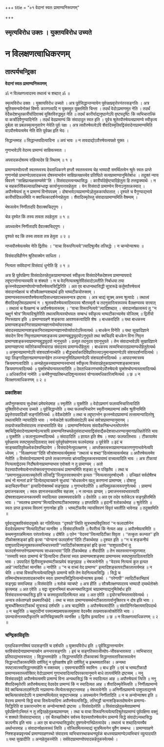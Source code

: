 +++
title = "०१ वेदानां स्वतः प्रामाण्यनिरूपणम्"

+++


## स्मृत्यविरोध उक्तः । युक्तयविरोध उच्यते

# **न विलक्षणत्वाधिकरणम्**

 

## **तात्पर्यचन्द्रिका**

 

**वेदानां स्वतः प्रामाण्यनिरूपणम्**

ॐ न विलक्षणत्वादस्य तथात्वं च शब्दात् ॐ ॥

स्मृत्यविरोध उक्तः । युक्तयविरोध उच्यते । अत्र पूर्वसिद्धान्तन्यायेन पूर्वपक्षप्रवृत्तेरनंतरसङ्गतिः । अत्र श्रुतिसमन्वयेनोक्तं विष्णोः कारणत्वादि न युक्तमुत युक्तमिति चिन्ता । तदर्थं वेदोऽप्रमाणमुत नेति । तदर्थं वेदैकदेशभूतकारीर्यादिवाक्यं युक्तिविरुद्धमुत नेति ॥ तदर्थं कारीर्याद्यनुष्ठानेऽपि वृष्ट्यदृष्टिः किं व्यभिचारात्किं वा कर्त्रादिवैगुण्यादिनेति । तदर्थं वेदप्रामाण्यं किं संवादादुत स्वत इति । पूर्वत्र श्रुतेरपौरुषेयत्वप्रामाण्ये स्वीकृत्य दुर्बला सा प्रबलस्मृत्यनुसारेण नेयेति पूर्वः पक्षः । अत्र त्वपौरुषेयत्वेऽपि शैवादिस्मृतिवद्विसंवादेनाप्रामाण्यमिति वाऽपौरुषेयत्वमेव नेति वेति पूर्वपक्ष इति भेदः ।

सिद्धान्तमाह ॥ सिद्धान्तयदित्यादिना ॥ अयं भावः ॥ न तावदाद्योऽपौरुषेयत्वपक्षो युक्तः ।

गुणाभावेऽपि वेदस्य प्रामाण्यं साक्षिवत्स्वतः ।

अपवादकदोषस्य राहित्यादेव हि स्थितम् ॥ १ ॥

प्रामाण्यस्योत्पत्तौ स्वतस्त्वस्य देवताधिकरणे ज्ञप्तौ स्वतस्त्वस्य चेह भाष्यादौ समर्थितत्वेन श्रुतेः स्वतः प्राप्ते गुणानपेक्षे प्रामाण्येऽपवादकस्य दोषस्याभावेन साक्षिप्रत्यक्षस्येव प्रतिष्ठिते सत्यप्रामाण्यानुमितेर्बाधः । तदुक्तं न्याय विवरणे ‘‘साक्षिप्रत्यक्षसाम्यमेवे’’ति । विसंवादस्त्वन्यथासिद्धः । कारीर्यादेर्वृष्ट्यादिहेतुता हि तत्तद्वाक्यार्थः । न च सहकारिवैकल्यात्प्रतिबन्धाद्वा कार्यानुत्पत्तावहेतुता । येन विसंवादो प्रामाण्येन विनाऽनुपपन्नःस्यात् । अपौरुषेयत्वं तु न प्रामाण्यं विनोपपन्नम् । दोषाभावेऽप्यप्रामाण्येऽहेतुककार्यापातात् । दृश्यते च वैगुण्याद्यभावे कारीर्यादिफलमिति न क्वाचित्कादर्शनेनाहेतुता । शैवादिस्मृतेस्तु संवादात्प्रामाण्यमिति वैषम्यम् ।

भेषजत्वेन निर्णीतादपि दैवात्क्वचिद्गुणः ।

चेन्न दृश्येत किं तस्य तावता तदहेतुता ॥ १ ॥

अपथ्यत्वेन निर्णीतादपि दैवात्क्वचिद्गुणः ।

दृश्यते वद किं तस्य तावता तत्र हेतुता ॥ २ ॥

नाप्यपौरुषेयत्वमेव नेति द्वितीयः । ‘‘वाचा विरूपनित्यये’’त्यादिश्रुत्यैव तत्सिद्धेः । न चान्योन्याश्रयः ॥

विसंवादविहीनेन श्रुतिवाक्येन साधिता ।

नित्यता सर्ववेदानां विसंवादं धुनोति हि ॥ १ ॥

अत्र हि पूर्वपक्षिणा विसंवादेतरहेतुकाप्रामाण्याभावं स्वीकृत्य विसंवादेनैकदेशस्य प्रामाण्यापवादे तद्दृष्टान्तेनान्यस्यापि स शंक्यते । न च वेदनित्यत्वश्रुतेर्विसंवादोऽस्तीति निर्बाधया तया कृत्स्नवेदप्रामाण्योपयोग्यपौरुषेयत्वसिद्धिरिति । अत एव बाधान्यथासिद्धी सूत्रारूढे कर्तुमपौरुषेयत्वं संवादानपेक्षत्वं च सौत्रवैलक्षण्यशब्दार्थ इति भाष्यटीकयोरुक्तम् । प्रामाण्यस्वतस्त्वापौरुषेयत्वादिसाधनप्रपञ्चस्त्वन्यत्र द्रष्टव्यः । अत्र चाद्यं सूत्रम् अस्य श्रुत्यादेः । तथात्वं शैवादिस्मृतिवदप्रामाण्यं न । श्रुतावपौरुषेयत्वादिरूपस्य श्रौतस्मृतौ च तदनुसारित्वरूपस्य वैलक्षण्यस्य सत्त्वात् । तथात्वं च वैलक्षण्यं च अपौरुषेयत्वरूपम् । ‘‘वाचा विरूपनित्यये’’त्यादिशब्दात् । संवादानपेक्षत्वरूपं तु ‘‘न चक्षुर्न श्रोत्र’’मित्यादिश्रुतेरिति तथात्वमित्यस्योभयतः सम्बन्धं स्वीकृत्य भाष्यटीकाभ्यामेव योजितम् ॥ द्वितीयो निरस्तप्राय इति ॥ प्रामाण्याग्रहणे शङ्काया आवश्यकत्वादिति शेषः ॥ बाधकवदिति ॥ यथा बाधकस्य प्रामाण्यशङ्कानिरासाप्रामाण्यज्ञानयोर्व्यापारस्तथा संवादस्याप्रामाण्यशङ्कानिरासप्रामाण्यज्ञानयोर्व्यापारोऽस्त्वित्यर्थः ॥ बाधकेन विनेति ॥ यथा सुखादिज्ञाने संवादेन विना निवृत्ताप्रामाण्यशङ्कस्य प्रामाण्यबुद्ध्युदयोऽनुभूयते तथा क्वचिदपि बाधकेन विना निवृत्त प्रामाण्यशङ्कस्याप्रामाण्यबुद्ध्युदयो नानुभूयते । प्रत्युत तदनुदय एवानुभूयते । तेन संवादाभावेऽपि सुखादिज्ञाने प्रामाण्यज्ञप्त्या व्यतिरेकव्यभिचारान्न संवादस्य प्रामाण्यधीहेतुता । बाधकस्य त्वव्यभिचारादप्रामाण्यधीहेतुतेत्यर्थः ॥ अनुमानप्रामाण्येऽपि संशयदर्शनाच्चेति ॥ बौद्धचार्वाकादिविप्रतिपत्त्याऽनुमानप्रामाण्येऽपि संशयदर्शनादित्यर्थः । यद्वा लिङ्गादिज्ञानप्रामाण्यसन्देहेन तज्जन्यानुमितिप्रामाण्येऽपि संशयदर्शनादित्यर्थः ॥ आपादनमात्रस्य क्रियमाणत्वादिति ॥ अन्यहेतुकस्याप्रामाण्यस्याभावं स्वीकृत्य विसंवादहेतुकाप्रामाण्यशङ्कामात्रस्य क्रियमाणत्वादित्यर्थः ॥ युक्तेश्चोपन्यस्तत्वादिति ॥ देवताधिकरणभाष्येऽपौरुषेयत्वे युक्तेश्चोपन्यस्तत्वादित्यर्थः ॥ अधिकारित्वं नामेति ॥ कर्मवैगुण्यप्रतिबन्धादिशून्यत्वरूपं योग्यत्वमधिकारित्वमित्यर्थः ॥ छ ॥ न विलक्षणत्वाधिकरणम् ॥ २ ॥

### **प्रकाशिका**

अपौनुरुक्त्याय सुधोक्तं प्रमेयभेदमाह ॥ स्मृतीति ॥ युक्तीति ॥ वेदोऽप्रमाणं फलव्यभिचारित्वादिति युक्तिविरोधाभाव उच्यते ॥ पूर्वसिद्धान्तेति ॥ यथा फलव्यभिचारेण स्मृतीनामप्रामाण्यं तथैव श्रुतीनामिति प्रवृत्तेरापवादिकी सङ्गतिरित्यर्थः ॥ वेदैकदेशेति ॥ तथा च तद्दृष्टान्तेन कृत्स्नवेदाप्रामाण्यं तत्सामान्यादितरेषु तथात्वमिति न्यायादिति भावः । नन्वेकदेशे फलविसंवादेऽपि कथं सर्वत्राप्रामाण्यानुमानम् । तत्प्रयोजकविसंवादस्य तत्राभावादिति चेन्न । प्रामाण्यनिर्णयस्य संवादैकनिबन्धनत्वोपगमेन क्वचिद्विसंवादेनाप्रामाण्येऽन्यत्रापि प्रामाण्यनिश्चयहेतुसंवादाभावाद्विसंवाद्यैकदेशसाधारण्यानुमानाप्रतिहतेरिति भावः ॥ युक्तीति ॥ फलानुपलम्भादित्यर्थः ॥ संवादादिति ॥ ज्ञायत इति शेषः । स्पष्टः फलफलिभावः । टीकायामेव पूर्वपक्षस्य स्पष्टमुपपादितत्वात् स्वयं पूर्वपूर्वपक्षेणास्य फलभेदमाह ॥ पूर्वत्रेति ॥ इदं च साङ्ख्यादिपूर्वपक्ष्येकदेश्यभिप्रायेण । विसंवादेनेत्युपलक्षणम् । आप्तोक्तत्वरूपप्रामाण्यकारणगुणाभावेनेत्यपि ध्येयम् । ‘‘विलक्षणत्वा’’दिति सौत्रांशव्यावर्त्यमुक्त्वा ‘‘तथात्वं च शब्दा’’दित्यंशव्यावर्त्यमाह ॥ अपौरुषेयत्वमेव नेतीति ॥ विसंवादेनाप्रामाण्ये प्राप्ते तत्कारणतया भ्रांत्यादिमूलकत्वस्यावश्यं वाच्यत्वादिति भावः । अत्र टीकायां नित्यत्वाद्वेदस्य निर्दोषत्वेनाप्रामाण्याभाव एवोक्तो न तु प्रामाण्यम् । अतो वेदस्यापौरुषेयत्वेनाप्तोक्तत्वगुणाभावात्कथं प्रामाण्यमिति शङ्का तु न परिहृतैव । तथा च ‘‘प्रमाणानुकूलत्वात्स्मृतेरपि तत्सिद्धि’’रित्युत्तरवाक्यायोग इत्यतः ‘‘नित्यत्वात्पुरुषोद्भवैः । उज्खितं सर्वदोषैश्च कथं नो मानतां व्रजे’’दित्येतद्य्वाख्याने सुधायां ‘‘बोधकत्वेन खलु करणानां प्रामाण्यम् । दोषात्तु कदाचिदपनीयत’’ इत्यादिनोक्तमर्थं सङ्गृह्याह ॥ गुणाभावेऽपीति ॥ आप्तिमूलकत्वरूपगुणेत्यर्थः । प्रामाण्यं प्रमाजनकत्वम् । स्वतः ज्ञानजनकत्वमिव सहजम् । न त्वन्यतः प्राप्यम् । प्रमाजननस्वभावस्यापि दोषवशादप्रमाजनकत्वमपि स्यादित्यत उक्तमपवादकेति ॥ देवतेति ॥ अत एव तदेव श्लोकेऽत्र सङ्गृहीतमिति भावः । ‘‘स्वतश्च प्रामाण्य’’मित्यादिभाष्यटीकाभावमाह ॥ ज्ञप्ताविति ॥ इदानीं श्लोकार्थमाह ॥ श्रुतेरिति ॥ स्वतः प्राप्त इत्यस्य विवरणं गुणानपेक्ष इति । भाष्यटीकयैव न्यायविवरणं विवृतं भवतीति भावेनाह ॥ तदुक्तमिति ॥

पूर्ववाद्युक्तविसंवादयुक्तेः का गतिरित्यतः ‘‘दृश्यते’’त्विति सूत्रभाष्यविवृतिपरां ‘‘न फलादर्शनेन वेदादेरप्रामाण्य’’मित्यादिटीकां व्यनक्ति ॥ विसंवादस्त्विति ॥ वैपरीत्यं किं नेत्यत आह ॥ अपौरुषेयत्वमिति ॥ कथमनुपपन्नमित्यतः परंपरयेत्याह ॥ दोषेति ॥ एतेन ‘‘वेदस्य’’त्वित्यादिटीका विवृता । ‘‘तत्कुतः कल्प्यत’’ इति टीकोक्तशङ्कां हृदि कृत्वा ‘‘योग्यानां फलदर्शना’’दिति टीकार्थमाह ॥ दृश्यत इति ॥ ‘‘न च शङ्कनीयं पाशुपतादिस्मृत्युक्तफलव्यभिचारस्यापी’’त्यादिटीकोक्तशङ्कां हृदि कृत्वा ‘‘पाशुपतादीनां तु फलदर्शनमन्तरेणप्रामाण्यस्य साधकाभावा’’दिति टीकार्थमाह ॥ शैवादीति ॥ तेन स्वतस्त्वानभ्युपगमात् ‘‘तस्यापि स्वतः प्रामाण्यं चे’’दित्यादिना टीकायां स्वतः प्रामाण्यमाशङ्क्या प्रामाण्यस्य स्पष्टमुपपादितत्वादिति भावः । उपपादितं द्वितीयसूत्रभाष्यटीकाप्रमेयं सङ्गृह्याह ॥ भेषजत्वेनेति ॥ ‘‘वेदस्य नित्यत्वं कुत इत्यत आहे’’त्यादिटीकां व्यनक्ति ॥ नापीति ॥ ‘‘न च वाच्यं वेद प्रामाण्य’’ इत्यादिशङ्कापरटीकातात्पर्यमाह ॥ न चेति ॥ वाचा विरूपनित्ययेत्यादिश्रुतेः प्रामाण्ये सति तेन वेदनित्यत्वसिद्धिः । सिद्धे च तस्मिन्दोषरूपापवादकाभावेन स्वतः प्रामाण्यसिद्धिरित्यन्योन्याश्रय इत्यर्थः । ‘‘परेणापी’’ त्यादिटीकाभिप्रायं सङ्गृह्य समाधिमाह ॥ विसंवादेति ॥ श्लोकं व्याचष्टे ॥ अत्र हीति ॥ सौत्रवैलक्षण्यपदस्य भाष्यादौ द्य्वर्थतोक्तेः कृत्यमाह ॥ अत एवेति ॥ यद्वा सूत्रानभिमतं बाधमन्यथासिद्धत्वं चाप्रामाण्याद्यनुमितेर्बाध इति विसंवादस्त्वन्यथासिद्ध इति च कस्मादुपपादितमित्यत आह ॥ अत एवेति ॥ द्वयोरत्राभिमतत्वादेवेत्यर्थः । अन्यत्र तर्कताण्डवे प्रथमपरिच्छेदे । तथा च स्वतः प्रामाण्यसमर्थनटीकातात्पर्यानुक्तिरत्र न दोष इति भावः । सूत्रार्थोक्तिपरटीकार्थं सूत्रारूढं दर्शयति ॥ अत्र चाद्यमिति ॥ अपौरुषेयत्वादीति ॥ संवादिनिरपेक्षत्वमादिपदार्थः ॥ न चक्षुरिति ॥ चक्षुरादीनां परमात्माप्रमापकत्वमुक्त्वा वेदस्यैव तत्प्रमापकत्वोक्तेरिति भावः । उपन्यासेनास्पष्टीकृतानि कानिचिद्वाक्यानि व्यनक्ति ॥ द्वितीय इत्यादिना ॥ छ ॥ न विलक्षणत्वाधिकरणम् ॥ २ ॥

### **चन्द्रिकाविवृतिः**

एतदधिकरणविषयं पादसङ्गतिं च दर्शयति ॥ युक्तयविरोध इति ॥ पूर्वसिद्धान्तन्यायेन फाविसंवादेनाप्रामाण्याख्येन अनन्तरसङ्गतिः । इयं च सङ्गतिरूपजीव्योप-जीवकभावरूपा । व्यभिचारात् प्रतिपाद्याभावरूपात् । सिद्धान्तमाहेति ॥ सिद्धान्तयदिति टीकावाक्यं सिद्धान्तावतारिकारूपत्वेन सिद्धान्तटीकारूपमिति दर्शयितुं न पूर्वपक्षशेष इति दर्शयितुं च इत्थमवतारिका । अन्यथा स्पष्टत्वात्स्वसिद्धान्तमाहेति न वक्तव्यम् । एवमन्यत्रापीति स्वामिनः ॥ बाध इति ॥ एवं च भाष्यटीकादौ प्रामाण्यस्वतस्त्वोक्तिर् वेदोऽप्रामाणं गुणाभावादित्यादिपरकायानुमाने बाधे तात्पर्यमिति द्रष्टव्यम् । ननु विसंवादवद्वेदे अपौरुषेयत्वमपि प्रामाण्यं विना अन्यथासिद्धं किं न स्यादित्यत आह ॥ अपौरुषेयत्वं त्विति ॥ ननु शैवादिस्मृतेरपि अपौरुषेयत्वाद् वेदवदेव प्रामाण्यं किं न स्यादित्यत आह ॥ शैवादिस्मृतेस्त्विति ॥ निर्णीतप्रामाण्ये वेदे क्वचित्फलादर्शनेऽपि नाप्रामाण्य-मित्येतत्सदृष्टान्तमाह ॥ भेषजत्वेनेति ॥ अनिर्णीतप्रामाण्ये पाशुपताद्यागमे क्वचित्फासंवादेऽपि न प्रामाण्यमित्येतत् सदृष्टान्तमाह ॥ अपथ्यत्वेन निर्णीतादिति ॥ न च अन्योन्याश्रय इति ॥ वेदस्य प्रामाण्ये सिद्धे वाचा विरूपेत्यादिना अपौरुषेयत्वसिद्धिः, तत्सिद्धौ चानाशङ्कितदोषत्वेन प्रामाण्य-सिद्धिरिति वा प्रकारान्तरेण वा अन्योन्याश्रयो द्रष्टव्यः ॥ विसंवादेतरेति ॥ विसंवादहेतुकमेवाप्रामाण्यं पूर्वपक्षिणोऽभिमतं न तु तद्विरहहेतुकमप्रामाण्यम् । तथा च वाचा विरूपनित्ययेत्यादिश्रुतेरप्रामाण्यं पूर्वपक्षिणा वक्तुं न शक्यते विसंवादाभावात् । एवं चैतच्छतिबोन सर्वस्य वेदस्यापौरुषेयत्वेन प्रामाण्ये सिद्धे संवादोऽन्यथासिद्धः कल्पनीय इति भावः ॥ अत एव बाधान्यथासिद्ध्योर् दूषणत्वेनाभिप्रेतत्वादेव । तथात्वं च शब्दादित्यस्यैव अर्थान्तरमाह ॥ संवादानपेक्षत्वरूपं त्विति ॥ योजितमित्यस्याद्यं सूत्रमित्यनेन पूर्वेण सम्बन्धः । प्रामाण्यग्रहणे निश्शङ्कप्रवृत्त्यर्थं प्रामाण्यग्रहणस्थो संवादस्य व्यभिचारस्थाकथनपूर्वकं बाधस्याप्रामाण्येऽव्यभिचारं व्युत्पादयति ॥ यथा सुखादीति ॥ अन्यहेतुकस्येति । सर्ववेदाप्रामाण्योपपादकहेतुकस्येत्यर्थः ।

